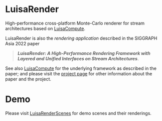 # LuisaRender

High-performance cross-platform Monte-Carlo renderer for stream architectures based
on [LuisaCompute](https://github.com/LuisaGroup/LuisaCompute).

LuisaRender is also the *rendering application* described in the SIGGRAPH Asia 2022 paper
> ***LuisaRender: A High-Performance Rendering Framework with Layered and Unified Interfaces on Stream Architectures***.

See also [LuisaCompute](https://github.com/LuisaGroup/LuisaCompute) for the underlying framework as described in the paper; and please visit the [project page](https://luisa-render.com) for other information about the paper and the project.

# Demo

Please visit [LuisaRenderScenes](https://github.com/LuisaGroup/LuisaRenderScenes) for demo scenes and their renderings.
